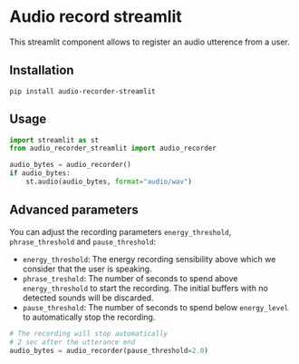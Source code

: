 # Audio record streamlit

This streamlit component allows to register an audio utterence from a user.

## Installation

`pip install audio-recorder-streamlit`

## Usage

```python
import streamlit as st
from audio_recorder_streamlit import audio_recorder

audio_bytes = audio_recorder()
if audio_bytes:
    st.audio(audio_bytes, format="audio/wav")
```

## Advanced parameters

You can adjust the recording parameters `energy_threshold`, `phrase_threshold`
and `pause_threshold`:
- `energy_threshold`: The energy recording sensibility above which we consider
    that the user is speaking.
- `phrase_treshold`: The number of seconds to spend above `energy_threshold` to
    start the recording. The initial buffers with no detected sounds will be
    discarded.
- `pause_threshold`: The number of seconds to spend below `energy_level` to
    automatically stop the recording.


```python
# The recording will stop automatically
# 2 sec after the utterance end
audio_bytes = audio_recorder(pause_threshold=2.0)
```